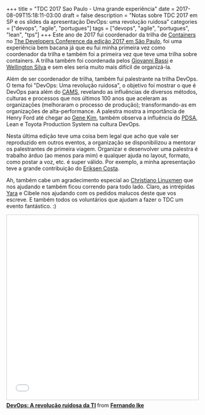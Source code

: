 +++
title = "TDC 2017 Sao Paulo - Uma grande experiência"
date = 2017-08-09T15:18:11-03:00
draft = false
description = "Notas sobre TDC 2017 em SP e os slides da apresentação DevOps: uma revolução ruidosa"
categories = ["devops", "agile", "portugues"]
tags = ["devops", "agile", "portugues", "lean", "tps"]
+++
Este ano de 2017 fui coordenador da trilha de [Containers](https://www.thedevelopersconference.com.br/tdc/2017/saopaulo/trilha-containers) no [The Developers Conference da edição 2017 em São Paulo](https://www.thedevelopersconference.com.br/tdc/2017/index.html#saopaulo), foi uma experiência bem bacana já que eu fui minha primeira vez como coordenador da trilha e também foi a primeira vez que teve uma trilha sobre containers. A trilha também foi coordenada pelos [Giovanni Bassi](https://twitter.com/giovannibassi) e [Wellington Silva](https://twitter.com/_wsilva) e sem eles seria muito mais difícil de organizá-la.

Além de ser coordenador de trilha, também fui palestrante na trilha DevOps. O tema foi "DevOps: Uma revolução ruidosa", o objetivo foi mostrar o que é DevOps para além do [CAMS](https://devopsdictionary.com/wiki/CAMS), revelando as influências de diversos métodos, culturas e processos que nos últimos 100 anos que aceleram as organizações (melhoraram o processo de produção); transformando-as em organizações de alta-performance. A palestra mostra a importância de Henry Ford até chegar ao [Gene Kim](https://twitter.com/RealGeneKim), também observa a influência do [PDSA](https://deming.org/management-system/pdsacycle), Lean e Toyota Production System na cultura DevOps.

Nesta última edição teve uma coisa bem legal que acho que vale ser reproduzido em outros eventos, a organização se disponibilizou a mentorar os palestrantes de primeira viagem. Organizar e desenvolver uma palestra é trabalho árduo (ao menos para mim) e qualquer ajuda no layout, formato, como postar a voz, etc. é super válido. Por exemplo, a minha apresentação teve a grande contribuição do [Eriksen Costa](https://twitter.com/eriksencosta).

Ah, também cabe um agradecimento especial ao [Christiano Linuxmen](https://twitter.com/linuxmen) que nos ajudando e também ficou correndo para todo lado. Claro, as intrépidas [Yara](https://twitter.com/yarasenger) e Cibele nos ajudando com os pedidos malucos deste que vos escreve. E também todos os voluntários que ajudam a fazer o TDC um evento fantástico. :)


<iframe src="//www.slideshare.net/slideshow/embed_code/key/sLyRn8LkI3bSXk" width="595" height="485" frameborder="0" marginwidth="0" marginheight="0" scrolling="no" style="border:1px solid #CCC; border-width:1px; margin-bottom:5px; max-width: 100%;" allowfullscreen> </iframe> <div style="margin-bottom:5px"> <strong> <a href="//www.slideshare.net/fernandoike/devops-a-revolucao-ruidosa-da-ti" title="DevOps: A revolução ruidosa da TI" target="_blank">DevOps: A revolução ruidosa da TI</a> </strong> from <strong><a target="_blank" href="https://www.slideshare.net/fernandoike">Fernando Ike</a></strong> </div>
